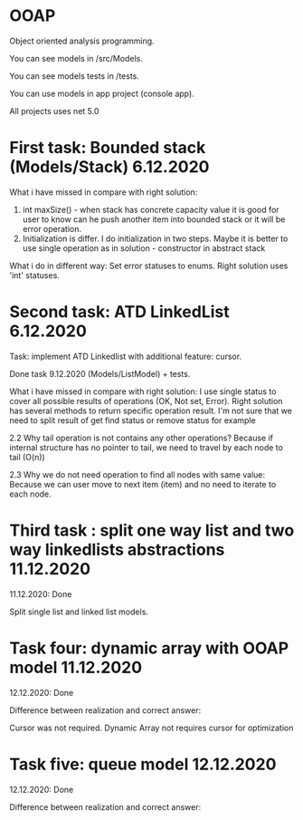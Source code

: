 # OOAP
Object oriented analysis programming.

You can see models in /src/Models.

You can see models tests in /tests.

You can use models in app project (console app).

All projects uses net 5.0

# First task: Bounded stack (Models/Stack) 6.12.2020

What i have missed in compare with right solution: 
1) int maxSize() - when stack has concrete capacity value it is good for user to know can he push another item into bounded stack or it will be error operation.
2) Initialization is differ. I do initialization in two steps. Maybe it is better to use single operation as in solution - constructor in abstract stack 

What i do in different way:
Set error statuses to enums. Right solution uses 'int' statuses. 

# Second task: ATD LinkedList 6.12.2020

Task: implement ATD Linkedlist with additional feature: cursor.

Done task 9.12.2020 (Models/ListModel) + tests.

What i have missed in compare with right solution: 
I use single status to cover all possible results of operations (OK, Not set, Error). Right solution has several methods to return specific operation result. I'm not sure that we need to split result of get find status or remove status for example

2.2 Why tail operation is not contains any other operations? Because if internal structure has no pointer to tail, we need to travel by each node to tail (O(n))

2.3 Why we do not need operation to find all nodes with same value: Because we can user move to next item (item) and no need to iterate to each node.

# Third task : split one way list and two way linkedlists abstractions 11.12.2020

11.12.2020: Done

Split single list and linked list models. 

# Task four: dynamic array with OOAP model 11.12.2020

12.12.2020: Done 

Difference between realization and correct answer: 

Cursor was not required. Dynamic Array not requires cursor for optimization

# Task five: queue model 12.12.2020

12.12.2020: Done

Difference between realization and correct answer: 
